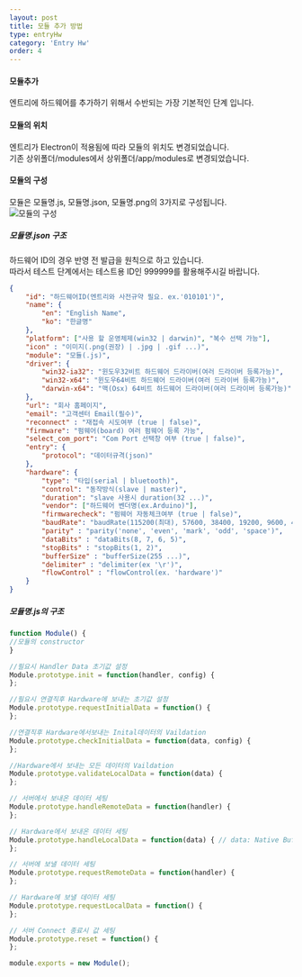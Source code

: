 ```yaml
---
layout: post
title: 모듈 추가 방법
type: entryHw
category: 'Entry Hw'
order: 4
---
```


#### 모듈추가
엔트리에 하드웨어를 추가하기 위해서 수반되는 가장 기본적인 단계 입니다.

#### 모듈의 위치
엔트리가 Electron이 적용됨에 따라 모듈의 위치도 변경되었습니다.  
기존 상위폴더/modules에서 상위폴더/app/modules로 변경되었습니다.

#### 모듈의 구성
모듈은 모듈명.js, 모듈명.json, 모듈명.png의 3가지로 구성됩니다.  
![모듈의 구성](https://raw.githubusercontent.com/entrylabs/entry-hw/gh-pages/wiki-image/module/default.PNG)

##### 모듈명.json 구조
하드웨어 ID의 경우 반영 전 발급을 원칙으로 하고 있습니다.  
따라서 테스트 단계에서는 테스트용 ID인 999999를 활용해주시길 바랍니다.
```json
{
    "id": "하드웨어ID(엔트리와 사전규약 필요. ex.'010101')",
    "name": {
        "en": "English Name",
        "ko": "한글명"
    },
    "platform": ["사용 할 운영체제(win32 | darwin)", "복수 선택 가능"],
    "icon" : "이미지(.png(권장) | .jpg | .gif ...)",
    "module": "모듈(.js)",
    "driver": {
        "win32-ia32": "윈도우32비트 하드웨어 드라이버(여러 드라이버 등록가능)",
        "win32-x64": "윈도우64비트 하드웨어 드라이버(여러 드라이버 등록가능)",
        "darwin-x64": "맥(Osx) 64비트 하드웨어 드라이버(여러 드라이버 등록가능)"
    },
    "url": "회사 홈페이지",
    "email": "고객센터 Email(필수)",
    "reconnect" : "재접속 시도여부 (true | false)",
    "firmware": "펌웨어(board) 여러 펌웨어 등록 가능",
    "select_com_port": "Com Port 선택창 여부 (true | false)",
    "entry": {
        "protocol": "데이터규격(json)"
    },
    "hardware": {
        "type": "타입(serial | bluetooth)",
        "control": "동작방식(slave | master)",
        "duration": "slave 사용시 duration(32 ...)",
        "vendor": ["하드웨어 벤더명(ex.Arduino)"],
        "firmwarecheck": "펌웨어 자동체크여부 (true | false)",
        "baudRate": "baudRate(115200(최대), 57600, 38400, 19200, 9600, 4800, 2400, 1800, 1200, 600, 300, 200, 150, 134, 110, 75, 50)",
        "parity" : "parity('none', 'even', 'mark', 'odd', 'space')",
        "dataBits" : "dataBits(8, 7, 6, 5)",
        "stopBits" : "stopBits(1, 2)",
        "bufferSize" : "bufferSize(255 ...)",
        "delimiter" : "delimiter(ex '\r')",
        "flowControl" : "flowControl(ex. 'hardware')"
    }
}
```

##### 모듈명.js의 구조  
```js
function Module() {
//모듈의 constructor
}

//필요시 Handler Data 초기값 설정
Module.prototype.init = function(handler, config) {
};

//필요시 연결직후 Hardware에 보내는 초기값 설정
Module.prototype.requestInitialData = function() {
};

//연결직후 Hardware에서보내는 Inital데이터의 Vaildation
Module.prototype.checkInitialData = function(data, config) {
};

//Hardware에서 보내는 모든 데이터의 Vaildation
Module.prototype.validateLocalData = function(data) {
};

// 서버에서 보내온 데이터 세팅
Module.prototype.handleRemoteData = function(handler) {
};

// Hardware에서 보내온 데이터 세팅
Module.prototype.handleLocalData = function(data) { // data: Native Buffer
};

// 서버에 보낼 데이터 세팅
Module.prototype.requestRemoteData = function(handler) {
};

// Hardware에 보낼 데이터 세팅
Module.prototype.requestLocalData = function() {
};

// 서버 Connect 종료시 값 세팅
Module.prototype.reset = function() {
};

module.exports = new Module();
```